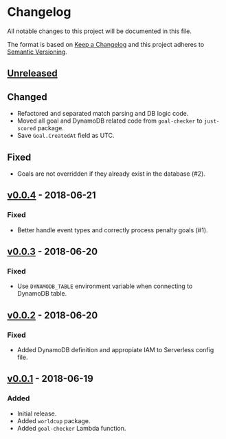 # Changelog
All notable changes to this project will be documented in this file.

The format is based on [Keep a Changelog][keepachangelog] and this project
adheres to [Semantic Versioning][semver].

## [Unreleased][unreleased]

## Changed
- Refactored and separated match parsing and DB logic code.
- Moved all goal and DynamoDB related code from `goal-checker` to
  `just-scored` package.
- Save `Goal.CreatedAt` field as UTC.

## Fixed
- Goals are not overridden if they already exist in the database (#2). 

## [v0.0.4][v0.0.4] - 2018-06-21
### Fixed
- Better handle event types and correctly process penalty goals (#1).

## [v0.0.3][v0.0.3] - 2018-06-20
### Fixed
- Use `DYNAMODB_TABLE` environment variable when connecting to DynamoDB table.

## [v0.0.2][v0.0.2] - 2018-06-20
### Fixed
- Added DynamoDB definition and appropiate IAM to Serverless config file. 

## [v0.0.1][v0.0.1] - 2018-06-19
### Added
- Initial release.
- Added `worldcup` package.
- Added `goal-checker` Lambda function.


[keepachangelog]: http://keepachangelog.com/en/1.0.0/
[semver]: http://semver.org/spec/v2.0.0.html
[unreleased]: https://github.com/pawelad/just-scored/compare/v0.0.4...HEAD
[v0.0.1]: https://github.com/pawelad/just-scored/releases/tag/v0.0.1
[v0.0.2]: https://github.com/pawelad/just-scored/releases/tag/v0.0.2
[v0.0.3]: https://github.com/pawelad/just-scored/releases/tag/v0.0.3
[v0.0.4]: https://github.com/pawelad/just-scored/releases/tag/v0.0.4
